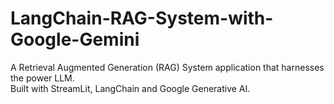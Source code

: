 # LangChain-RAG-System-with-Google-Gemini
A Retrieval Augmented Generation (RAG) System application that harnesses the power LLM.<br>
Built with StreamLit, LangChain and Google Generative AI.
